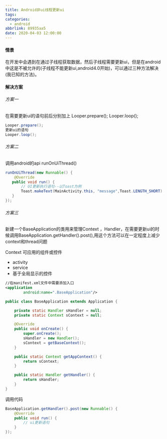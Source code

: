 ```yaml
---
title: Android非ui线程更新ui
tags:
categories:
  - android
abbrlink: 89935aa5
date: 2020-04-03 12:00:00
---
```


#### 情景
在开发中会遇到在通过子线程获取数据，然后子线程需要更新ui，但是在android中这是不被允许的(子线程不能更新ui,android4.0开始)，可以通过三种方法解决(我已知的方法)。

<!--more-->

#### 解决方案
###### 方案一
在需要更新ui的语句前后分别加上	Looper.prepare();	Looper.loop();

```java
Looper.prepare();
更新ui的语句
Looper.loop();
```

###### 方案二
调用android的api  runOnUiThread()

```java
runOnUiThread(new Runnable() {
	@Override
   public void run() {
       // UI更新执行语句--以Toast为例
       Toast.makeText(MainActivity.this, "message",Toast.LENGTH_SHORT).show();
   }
});
```

###### 方案三
新建一个BaseApplication的类用来管理Context ，Handler，在需要更新ui的时候调用BaseApplication.getHandler().post(),用这个方法可以在一定程度上减少context和thread问题

Context 可应用的组件或控件

- activity
- service
- 基于全局显示的控件

```xml
//在manifest.xml文件中需要添加入口
<application
        android:name=".BaseApplication"/>

```

```java
public class BaseApplication extends Application {

    private static Handler sHandler = null;
    private static Context sContext = null;

    @Override
    public void onCreate() {
        super.onCreate();
        sHandler = new Handler();
        sContext = getBaseContext();
    }

    public static Context getAppContext() {
        return sContext;
    }

    public static Handler getHandler() {
        return sHandler;
    }
}
```
调用代码

```java
BaseApplication.getHandler().post(new Runnable() {
	@Override
	public void run() {
    	// ui更新语句
	}
});
```
